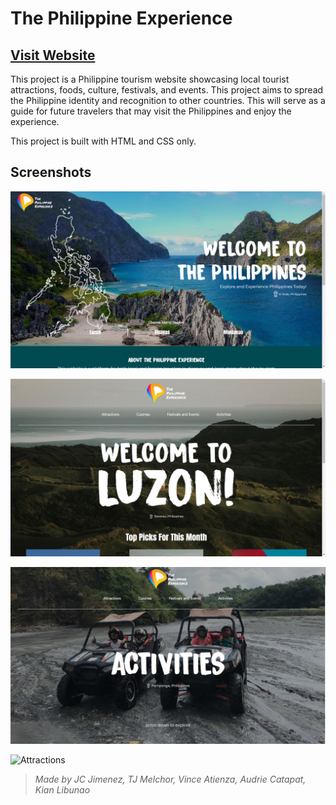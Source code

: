 # The Philippine Experience

## [Visit Website](https://thephexperience.netlify.app/)

This project is a Philippine tourism website showcasing local tourist attractions, foods, culture, festivals, and events. This project aims to spread the Philippine identity and recognition to other countries. This will serve as a guide for future travelers that may visit the Philippines and enjoy the experience.

This project is built with HTML and CSS only.

## Screenshots

![Home](/screenshots/screenshot-1.png)

![Luzon](/screenshots/screenshot-2.png)

![Activities](/screenshots/screenshot-3.png)

![Attractions](/screenshots/screenshot-4.png)

>*Made by JC Jimenez, TJ Melchor, Vince Atienza, Audrie Catapat, Kian Libunao*
